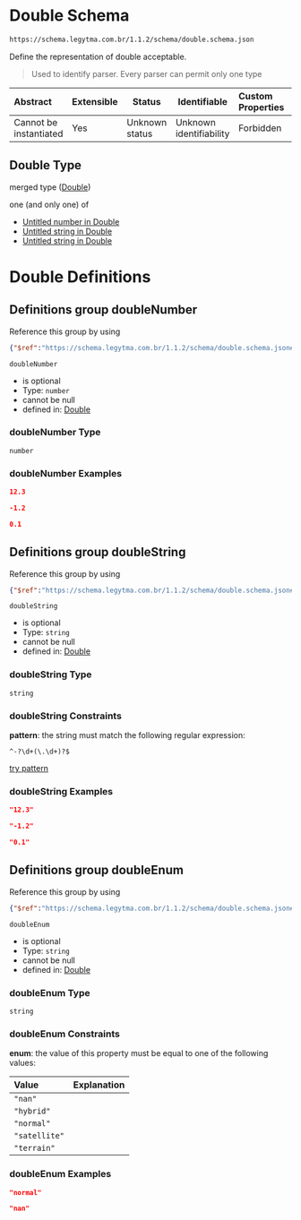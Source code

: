 # Double Schema

```txt
https://schema.legytma.com.br/1.1.2/schema/double.schema.json
```

Define the representation of double acceptable.


> Used to identify parser. Every parser can permit only one type
>

| Abstract               | Extensible | Status         | Identifiable            | Custom Properties | Additional Properties | Access Restrictions | Defined In                                                                |
| :--------------------- | ---------- | -------------- | ----------------------- | :---------------- | --------------------- | ------------------- | ------------------------------------------------------------------------- |
| Cannot be instantiated | Yes        | Unknown status | Unknown identifiability | Forbidden         | Allowed               | none                | [double.schema.json](../schema/double.schema.json) |

## Double Type

merged type ([Double](double.md))

one (and only one) of

-   [Untitled number in Double](double-definitions-doublenumber.md)
-   [Untitled string in Double](double-definitions-doublestring.md)
-   [Untitled string in Double](double-definitions-doubleenum.md)

# Double Definitions

## Definitions group doubleNumber

Reference this group by using

```json
{"$ref":"https://schema.legytma.com.br/1.1.2/schema/double.schema.json#/definitions/doubleNumber"}
```




`doubleNumber`

-   is optional
-   Type: `number`
-   cannot be null
-   defined in: [Double](double-definitions-doublenumber.md)

### doubleNumber Type

`number`

### doubleNumber Examples

```json
12.3
```

```json
-1.2
```

```json
0.1
```

## Definitions group doubleString

Reference this group by using

```json
{"$ref":"https://schema.legytma.com.br/1.1.2/schema/double.schema.json#/definitions/doubleString"}
```




`doubleString`

-   is optional
-   Type: `string`
-   cannot be null
-   defined in: [Double](double-definitions-doublestring.md)

### doubleString Type

`string`

### doubleString Constraints

**pattern**: the string must match the following regular expression: 

```regexp
^-?\d+(\.\d+)?$
```

[try pattern](https://regexr.com/?expression=%5E-%3F%5Cd%2B(%5C.%5Cd%2B)%3F%24)

### doubleString Examples

```json
"12.3"
```

```json
"-1.2"
```

```json
"0.1"
```

## Definitions group doubleEnum

Reference this group by using

```json
{"$ref":"https://schema.legytma.com.br/1.1.2/schema/double.schema.json#/definitions/doubleEnum"}
```




`doubleEnum`

-   is optional
-   Type: `string`
-   cannot be null
-   defined in: [Double](double-definitions-doubleenum.md)

### doubleEnum Type

`string`

### doubleEnum Constraints

**enum**: the value of this property must be equal to one of the following values:

| Value         | Explanation |
| :------------ | ----------- |
| `"nan"`       |             |
| `"hybrid"`    |             |
| `"normal"`    |             |
| `"satellite"` |             |
| `"terrain"`   |             |

### doubleEnum Examples

```json
"normal"
```

```json
"nan"
```
